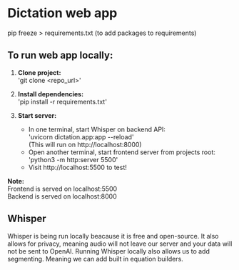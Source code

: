 # Dictation web app 

pip freeze > requirements.txt (to add packages to requirements)

## To run web app locally:

1. **Clone project:**  
    'git clone <repo_url>'

2. **Install dependencies:**  
    'pip install -r requirements.txt'

3. **Start server:**
    * In one terminal, start Whisper on backend API:  
            'uvicorn dictation.app:app --reload'  
            (This will run on http://localhost:8000) 
    * Open another terminal, start frontend server from projects root:  
            'python3 -m http:server 5500'  
    * Visit http://localhost:5500 to test!

**Note:**  
Frontend is served on localhost:5500  
Backend is served on localhost:8000 

## Whisper
Whisper is being run locally beacause it is free and open-source. It also allows for privacy, meaning audio will not leave our server and your data will not be sent to OpenAI. Running Whisper locally also allows us to add segmenting. Meaning we can add built in equation builders. 

